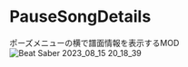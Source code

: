# PauseSongDetails
ポーズメニューの横で譜面情報を表示するMOD
![Beat Saber 2023_08_15 20_18_39](https://github.com/scifiHerb/PauseSongDetails/assets/109839172/8e04e166-f693-4519-b3a5-59ae30228dd3)
